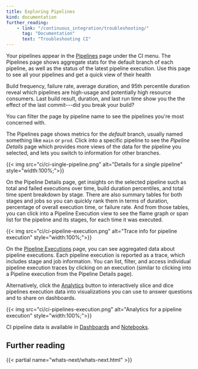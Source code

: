 ```yaml
---
title: Exploring Pipelines
kind: documentation
further_reading:
    - link: "/continuous_integration/troubleshooting/"
      tag: "Documentation"
      text: "Troubleshooting CI"
---
```


Your pipelines appear in the [Pipelines][1] page under the CI menu. The Pipelines page shows aggregate stats for the default branch of each pipeline, as well as the status of the latest pipeline execution. Use this page to see all your pipelines and get a quick view of their health

Build frequency, failure rate, average duration, and 95th percentile duration reveal which pipelines are high-usage and potentially high resource consumers. Last build result, duration, and last run time show you the the effect of the last commit---did you break your build?

You can filter the page by pipeline name to see the pipelines you're most concerned with.

The Pipelines page shows metrics for the _default_ branch, usually named something like `main` or `prod`. Click into a specific pipeline to see the _Pipeline Details_ page which provides more views of the data for the pipeline you selected, and lets you switch to information for other branches. 

{{< img src="ci/ci-single-pipeline.png" alt="Details for a single pipeline"  style="width:100%;">}}

On the Pipeline Details page, get insights on the selected pipeline such as total and failed executions over time, build duration percentiles, and total time spent breakdown by stage. There are also summary tables for both stages and jobs so you can quickly rank them in terms of duration, percentage of overall execution time, or failure rate. And from those tables, you can click into a Pipeline Execution view to see the flame graph or span list for the pipeline and its stages, for each time it was executed.

{{< img src="ci/ci-pipeline-execution.png" alt="Trace info for pipeline execution"  style="width:100%;">}}

On the [Pipeline Executions][2] page, you can see aggregated data about pipeline executions. Each pipeline execution is reported as a trace, which includes stage and job information. You can list, filter, and access individual pipeline execution traces by clicking on an execution (similar to clicking into a Pipeline execution from the Pipeline Details page). 

Alternatively, click the [Analytics][3] button to interactively slice and dice pipelines execution data into visualizations you can use to answer questions and to share on dashboards.

{{< img src="ci/ci-pipelines-execution.png" alt="Analytics for a pipeline execution"  style="width:100%;">}}

CI pipeline data is available in [Dashboards][4] and [Notebooks][5].

## Further reading

{{< partial name="whats-next/whats-next.html" >}}

[1]: https://app.datadoghq.com/ci/pipelines
[2]: https://app.datadoghq.com/ci/pipeline-executions
[3]: https://app.datadoghq.com/ci/pipeline-executions?viz=timeseries
[4]: https://app.datadoghq.com/dashboard/lists
[5]: https://app.datadoghq.com/notebook/list

